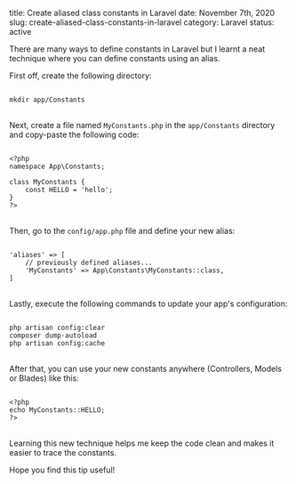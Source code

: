title: Create aliased class constants in Laravel
date: November 7th, 2020
slug: create-aliased-class-constants-in-laravel
category: Laravel
status: active

There are many ways to define constants in Laravel but I learnt a neat technique where you can define constants using an alias.

First off, create the following directory:

<pre>
<code class="bash">
mkdir app/Constants
</code>
</pre>

Next, create a file named `MyConstants.php` in the `app/Constants` directory and copy-paste the following code:

<pre>
<code class="php">
&lt;?php
namespace App\Constants;

class MyConstants {
    const HELLO = 'hello';
}
?&gt;
</code>
</pre>

Then, go to the `config/app.php` file and define your new alias:

<pre>
<code class="php">
'aliases' => [
    // previously defined aliases...
    'MyConstants' => App\Constants\MyConstants::class,
]
</code>
</pre>

Lastly, execute the following commands to update your app's configuration:

<pre>
<code class="bash">
php artisan config:clear
composer dump-autoload
php artisan config:cache
</code>
</pre>

After that, you can use your new constants anywhere (Controllers, Models or Blades) like this:

<pre>
<code class="php">
&lt;?php
echo MyConstants::HELLO;
?&gt;
</code>
</pre>

Learning this new technique helps me keep the code clean and makes it easier to trace the constants.

Hope you find this tip useful!
